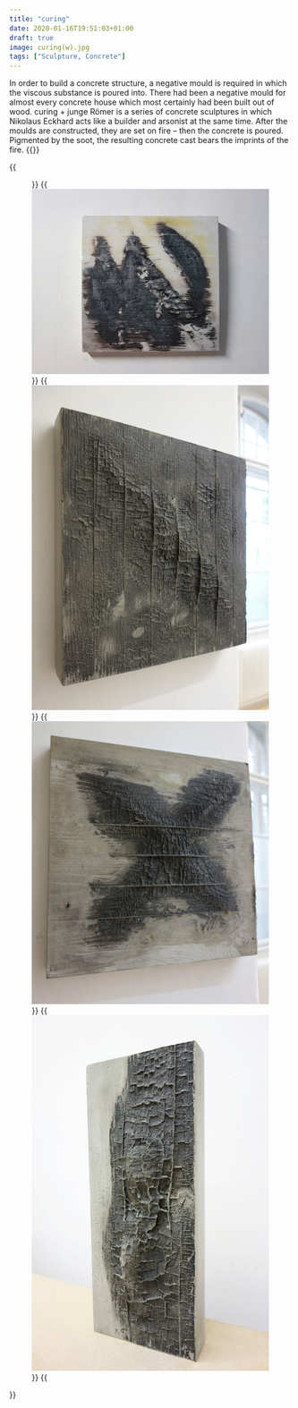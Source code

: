 ```yaml
---
title: "curing"
date: 2020-01-16T19:51:03+01:00
draft: true
image: curing(w).jpg 
tags: ["Sculpture, Concrete"]
---
```


In order to build a concrete structure, a negative mould is required in which the viscous substance is poured into. There had been a negative mould for almost every concrete house which most certainly had been built out of wood. curing + junge Römer is a series of concrete sculptures in which Nikolaus Eckhard acts like a builder and arsonist at the same time. After the moulds are constructed, they are set on fire – then the concrete is poured. Pigmented by the soot, the resulting concrete cast bears the imprints of the fire.
{{<space>}}

  {{<figure figcaption="curing(I), 2015 40x40x5cm" >}}
  {{<img src= curing(w).jpg alt="curing (w)" >}}
  {{<img src= curing(I).jpg alt="curing (w)" >}}
  {{<img src= curing(x).jpg alt="curing (x)" >}}
  {{<img src= curing(c).jpg alt="curing (c)" >}}
{{</figure >}}